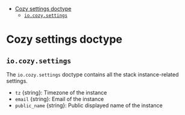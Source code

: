 - [Cozy settings doctype](#cozy-settings-doctype)
  - [`io.cozy.settings`](#iocozysettings)

# Cozy settings doctype

## `io.cozy.settings`

The `io.cozy.settings` doctype contains all the stack instance-related settings.

- `tz` {string}: Timezone of the instance
- `email` {string}: Email of the instance
- `public_name` {string}: Public displayed name of the instance
